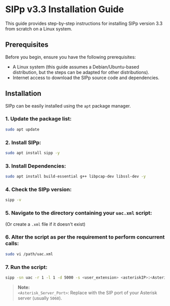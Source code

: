 # SIPp v3.3 Installation Guide

This guide provides step-by-step instructions for installing SIPp version 3.3 from scratch on a Linux system.

## Prerequisites

Before you begin, ensure you have the following prerequisites:

- A Linux system (this guide assumes a Debian/Ubuntu-based distribution, but the steps can be adapted for other distributions).
- Internet access to download the SIPp source code and dependencies.

## Installation

SIPp can be easily installed using the `apt` package manager.

### 1. Update the package list:
```bash
sudo apt update
```

### 2. Install SIPp:
```bash
sudo apt install sipp -y
```

### 3. Install Dependencies:
```bash
sudo apt install build-essential g++ libpcap-dev libssl-dev -y
```

### 4. Check the SIPp version:
```bash
sipp -v
```

### 5. Navigate to the directory containing your `uac.xml` script:  
   (Or create a `.xml` file if it doesn't exist)

### 6. Alter the script as per the requirement to perform concurrent calls:
```bash
sudo vi /path/uac.xml
```

### 7. Run the script:
```bash
sipp -sn uac -r 1 -l 1 -d 5000 -s <user_extension> <asteriskIP>:<Asterisk_Server_Port>
```

> **Note:**  
> `<Asterisk_Server_Port>`: Replace with the SIP port of your Asterisk server (usually `5060`).

